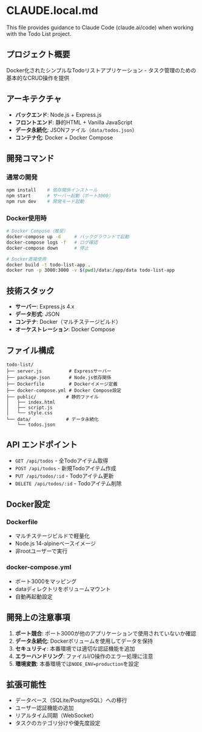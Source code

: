 # CLAUDE.local.md

This file provides guidance to Claude Code (claude.ai/code) when working with the Todo List project.

## プロジェクト概要

Docker化されたシンプルなTodoリストアプリケーション - タスク管理のための基本的なCRUD操作を提供

## アーキテクチャ

- **バックエンド**: Node.js + Express.js
- **フロントエンド**: 静的HTML + Vanilla JavaScript
- **データ永続化**: JSONファイル（`data/todos.json`）
- **コンテナ化**: Docker + Docker Compose

## 開発コマンド

### 通常の開発

```bash
npm install    # 依存関係インストール
npm start      # サーバー起動（ポート3000）
npm run dev    # 開発モード起動
```

### Docker使用時

```bash
# Docker Compose（推奨）
docker-compose up -d     # バックグラウンドで起動
docker-compose logs -f   # ログ確認
docker-compose down      # 停止

# Docker直接使用
docker build -t todo-list-app .
docker run -p 3000:3000 -v $(pwd)/data:/app/data todo-list-app
```

## 技術スタック

- **サーバー**: Express.js 4.x
- **データ形式**: JSON
- **コンテナ**: Docker（マルチステージビルド）
- **オーケストレーション**: Docker Compose

## ファイル構成

```
todo-list/
├── server.js          # Expressサーバー
├── package.json       # Node.js依存関係
├── Dockerfile         # Dockerイメージ定義
├── docker-compose.yml # Docker Compose設定
├── public/           # 静的ファイル
│   ├── index.html
│   ├── script.js
│   └── style.css
└── data/             # データ永続化
    └── todos.json
```

## API エンドポイント

- `GET /api/todos` - 全Todoアイテム取得
- `POST /api/todos` - 新規Todoアイテム作成
- `PUT /api/todos/:id` - Todoアイテム更新
- `DELETE /api/todos/:id` - Todoアイテム削除

## Docker設定

### Dockerfile
- マルチステージビルドで軽量化
- Node.js 14-alpineベースイメージ
- 非rootユーザーで実行

### docker-compose.yml
- ポート3000をマッピング
- dataディレクトリをボリュームマウント
- 自動再起動設定

## 開発上の注意事項

1. **ポート競合**: ポート3000が他のアプリケーションで使用されていないか確認
2. **データ永続化**: Dockerボリュームを使用してデータを保持
3. **セキュリティ**: 本番環境では適切な認証機能を追加
4. **エラーハンドリング**: ファイルI/O操作のエラー処理に注意
5. **環境変数**: 本番環境では`NODE_ENV=production`を設定

## 拡張可能性

- データベース（SQLite/PostgreSQL）への移行
- ユーザー認証機能の追加
- リアルタイム同期（WebSocket）
- タスクのカテゴリ分けや優先度設定